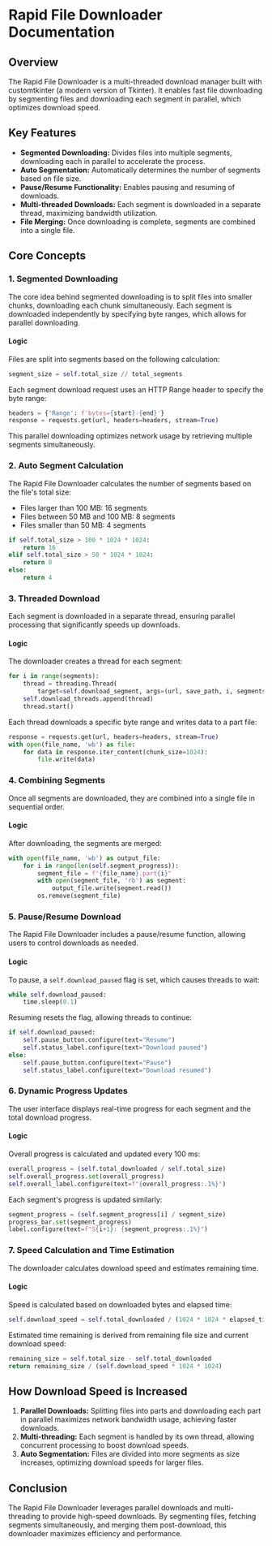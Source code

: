# Rapid File Downloader Documentation

## Overview

The Rapid File Downloader is a multi-threaded download manager built with customtkinter (a modern version of Tkinter). It enables fast file downloading by segmenting files and downloading each segment in parallel, which optimizes download speed.

## Key Features

- **Segmented Downloading:** Divides files into multiple segments, downloading each in parallel to accelerate the process.
- **Auto Segmentation:** Automatically determines the number of segments based on file size.
- **Pause/Resume Functionality:** Enables pausing and resuming of downloads.
- **Multi-threaded Downloads:** Each segment is downloaded in a separate thread, maximizing bandwidth utilization.
- **File Merging:** Once downloading is complete, segments are combined into a single file.

## Core Concepts

### 1. Segmented Downloading

The core idea behind segmented downloading is to split files into smaller chunks, downloading each chunk simultaneously. Each segment is downloaded independently by specifying byte ranges, which allows for parallel downloading.

#### Logic

Files are split into segments based on the following calculation:

```python
segment_size = self.total_size // total_segments
```

Each segment download request uses an HTTP Range header to specify the byte range:

```python
headers = {'Range': f'bytes={start}-{end}'}
response = requests.get(url, headers=headers, stream=True)
```

This parallel downloading optimizes network usage by retrieving multiple segments simultaneously.

### 2. Auto Segment Calculation

The Rapid File Downloader calculates the number of segments based on the file's total size:

- Files larger than 100 MB: 16 segments
- Files between 50 MB and 100 MB: 8 segments
- Files smaller than 50 MB: 4 segments

```python
if self.total_size > 100 * 1024 * 1024:
    return 16
elif self.total_size > 50 * 1024 * 1024:
    return 8
else:
    return 4
```

### 3. Threaded Download

Each segment is downloaded in a separate thread, ensuring parallel processing that significantly speeds up downloads.

#### Logic

The downloader creates a thread for each segment:

```python
for i in range(segments):
    thread = threading.Thread(
        target=self.download_segment, args=(url, save_path, i, segments))
    self.download_threads.append(thread)
    thread.start()
```

Each thread downloads a specific byte range and writes data to a part file:

```python
response = requests.get(url, headers=headers, stream=True)
with open(file_name, 'wb') as file:
    for data in response.iter_content(chunk_size=1024):
        file.write(data)
```

### 4. Combining Segments

Once all segments are downloaded, they are combined into a single file in sequential order.

#### Logic

After downloading, the segments are merged:

```python
with open(file_name, 'wb') as output_file:
    for i in range(len(self.segment_progress)):
        segment_file = f"{file_name}.part{i}"
        with open(segment_file, 'rb') as segment:
            output_file.write(segment.read())
        os.remove(segment_file)
```

### 5. Pause/Resume Download

The Rapid File Downloader includes a pause/resume function, allowing users to control downloads as needed.

#### Logic

To pause, a `self.download_paused` flag is set, which causes threads to wait:

```python
while self.download_paused:
    time.sleep(0.1)
```

Resuming resets the flag, allowing threads to continue:

```python
if self.download_paused:
    self.pause_button.configure(text="Resume")
    self.status_label.configure(text="Download paused")
else:
    self.pause_button.configure(text="Pause")
    self.status_label.configure(text="Download resumed")
```

### 6. Dynamic Progress Updates

The user interface displays real-time progress for each segment and the total download progress.

#### Logic

Overall progress is calculated and updated every 100 ms:

```python
overall_progress = (self.total_downloaded / self.total_size)
self.overall_progress.set(overall_progress)
self.overall_label.configure(text=f"{overall_progress:.1%}")
```

Each segment's progress is updated similarly:

```python
segment_progress = (self.segment_progress[i] / segment_size)
progress_bar.set(segment_progress)
label.configure(text=f"S{i+1}: {segment_progress:.1%}")
```

### 7. Speed Calculation and Time Estimation

The downloader calculates download speed and estimates remaining time.

#### Logic

Speed is calculated based on downloaded bytes and elapsed time:

```python
self.download_speed = self.total_downloaded / (1024 * 1024 * elapsed_time)
```

Estimated time remaining is derived from remaining file size and current download speed:

```python
remaining_size = self.total_size - self.total_downloaded
return remaining_size / (self.download_speed * 1024 * 1024)
```

## How Download Speed is Increased

1. **Parallel Downloads:** Splitting files into parts and downloading each part in parallel maximizes network bandwidth usage, achieving faster downloads.
2. **Multi-threading:** Each segment is handled by its own thread, allowing concurrent processing to boost download speeds.
3. **Auto Segmentation:** Files are divided into more segments as size increases, optimizing download speeds for larger files.

## Conclusion

The Rapid File Downloader leverages parallel downloads and multi-threading to provide high-speed downloads. By segmenting files, fetching segments simultaneously, and merging them post-download, this downloader maximizes efficiency and performance.
